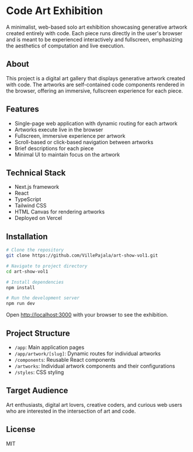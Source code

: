 # Code Art Exhibition

A minimalist, web-based solo art exhibition showcasing generative artwork created entirely with code. Each piece runs directly in the user's browser and is meant to be experienced interactively and fullscreen, emphasizing the aesthetics of computation and live execution.

## About

This project is a digital art gallery that displays generative artwork created with code. The artworks are self-contained code components rendered in the browser, offering an immersive, fullscreen experience for each piece.

## Features

- Single-page web application with dynamic routing for each artwork
- Artworks execute live in the browser
- Fullscreen, immersive experience per artwork
- Scroll-based or click-based navigation between artworks
- Brief descriptions for each piece
- Minimal UI to maintain focus on the artwork

## Technical Stack

- Next.js framework
- React
- TypeScript
- Tailwind CSS
- HTML Canvas for rendering artworks
- Deployed on Vercel

## Installation

```bash
# Clone the repository
git clone https://github.com/VillePajala/art-show-vol1.git

# Navigate to project directory
cd art-show-vol1

# Install dependencies
npm install

# Run the development server
npm run dev
```

Open [http://localhost:3000](http://localhost:3000) with your browser to see the exhibition.

## Project Structure

- `/app`: Main application pages
- `/app/artwork/[slug]`: Dynamic routes for individual artworks
- `/components`: Reusable React components
- `/artworks`: Individual artwork components and their configurations
- `/styles`: CSS styling

## Target Audience

Art enthusiasts, digital art lovers, creative coders, and curious web users who are interested in the intersection of art and code.

## License

MIT
